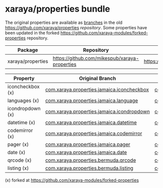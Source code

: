 # xaraya/properties bundle

The original properties are available as [branches](branches.json) in the old https://github.com/xaraya/properties *repository*. Some properties have been updated in the forked https://github.com/xaraya-modules/forked-properties repository.


| Package | Repository | Original Repo |
| ------- | ---------- | ------------- |
| xaraya/properties | https://github.com/mikespub/xaraya-properties | https://github.com/xaraya/properties |

| Property | Original Branch | Forked Branch |
| -------- | --------------- | ------------- |
| iconcheckbox (x) | [com.xaraya.properties.jamaica.iconcheckbox](https://github.com/xaraya/properties/tree/com.xaraya.properties.jamaica.iconcheckbox) | [com.xaraya.properties.jamaica.iconcheckbox](https://github.com/xaraya-modules/forked-properties/tree/com.xaraya.properties.jamaica.iconcheckbox) |
| languages (x) | [com.xaraya.properties.jamaica.language](https://github.com/xaraya/properties/tree/com.xaraya.properties.jamaica.language) | [com.xaraya.properties.jamaica.language](https://github.com/xaraya-modules/forked-properties/tree/com.xaraya.properties.jamaica.language) |
| icondropdown (x) | [com.xaraya.properties.jamaica.icondropdown](https://github.com/xaraya/properties/tree/com.xaraya.properties.jamaica.icondropdown) | [com.xaraya.properties.jamaica.icondropdown](https://github.com/xaraya-modules/forked-properties/tree/com.xaraya.properties.jamaica.icondropdown) |
| datetime (x) | [com.xaraya.properties.jamaica.datetime](https://github.com/xaraya/properties/tree/com.xaraya.properties.jamaica.datetime) | [com.xaraya.properties.jamaica.datetime](https://github.com/xaraya-modules/forked-properties/tree/com.xaraya.properties.jamaica.datetime) |
| codemirror (x) | [com.xaraya.properties.jamaica.codemirror](https://github.com/xaraya/properties/tree/com.xaraya.properties.jamaica.codemirror) | [com.xaraya.properties.jamaica.codemirror](https://github.com/xaraya-modules/forked-properties/tree/com.xaraya.properties.jamaica.codemirror) |
| pager (x) | [com.xaraya.properties.jamaica.pager](https://github.com/xaraya/properties/tree/com.xaraya.properties.jamaica.pager) | [com.xaraya.properties.jamaica.pager](https://github.com/xaraya-modules/forked-properties/tree/com.xaraya.properties.jamaica.pager) |
| date (x) | [com.xaraya.properties.jamaica.date](https://github.com/xaraya/properties/tree/com.xaraya.properties.jamaica.date) | [com.xaraya.properties.jamaica.date](https://github.com/xaraya-modules/forked-properties/tree/com.xaraya.properties.jamaica.date) |
| qrcode (x) | [com.xaraya.properties.bermuda.qrcode](https://github.com/xaraya/properties/tree/com.xaraya.properties.bermuda.qrcode) | [com.xaraya.properties.bermuda.qrcode](https://github.com/xaraya-modules/forked-properties/tree/com.xaraya.properties.bermuda.qrcode) |
| listing (x) | [com.xaraya.properties.bermuda.listing](https://github.com/xaraya/properties/tree/com.xaraya.properties.bermuda.listing) | [com.xaraya.properties.bermuda.listing](https://github.com/xaraya-modules/forked-properties/tree/com.xaraya.properties.bermuda.listing) |

(x) forked at https://github.com/xaraya-modules/forked-properties

